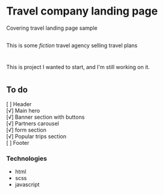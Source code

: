 # Travel company landing page

Covering travel landing page sample

##

This is some _fiction_ travel agency selling travel plans

#

This is project I wanted to start, and I'm still working on it.

#

## To do

[ ] Header  
[√] Main hero  
[√] Banner section with buttons  
[√] Partners carousel  
[√] form section  
[√] Popular trips section  
[ ] Footer

### Technologies

-  html
-  scss
-  javascript
